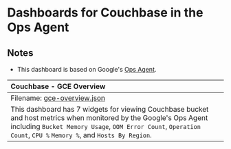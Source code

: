 # Dashboards for Couchbase in the Ops Agent

## Notes

- This dashboard is based on Google's [Ops Agent](https://cloud.google.com/stackdriver/docs/solutions/agents/ops-agent).

| Couchbase - GCE Overview                         |
| :----------------------------------------------- |
| Filename: [gce-overview.json](gce-overview.json) |
| This dashboard has 7 widgets for viewing Couchbase bucket and host metrics when monitored by the Google's Ops Agent including  `Bucket Memory Usage`,  `OOM Error Count`, `Operation Count`, `CPU %` `Memory %`, and `Hosts By Region`. |
